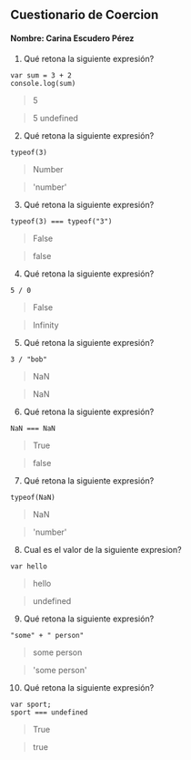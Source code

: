 ## Cuestionario de Coercion
#### Nombre: Carina Escudero Pérez

1. Qué retona la siguiente expresión?
```
var sum = 3 + 2
console.log(sum)
```

>5

> 5
undefined

2. Qué retona la siguiente expresión?
```
typeof(3)
```

> Number

> 'number'

3. Qué retona la siguiente expresión?
```
typeof(3) === typeof("3")
```

> False

> false

4. Qué retona la siguiente expresión?
```
5 / 0
```

> False

> Infinity

5. Qué retona la siguiente expresión?
```
3 / "bob"
```

> NaN

> NaN

6. Qué retona la siguiente expresión?
```
NaN === NaN
```

> True

> false

7. Qué retona la siguiente expresión?
```
typeof(NaN)
```

> NaN

>'number'

8. Cual es el valor de la siguiente expresion?
```
var hello
```

> hello

> undefined

9. Qué retona la siguiente expresión?
```
"some" + " person"
```

> some person

> 'some person'

10. Qué retona la siguiente expresión?
```
var sport; 
sport === undefined
```

> True

> true


